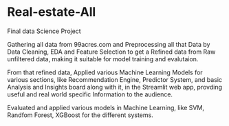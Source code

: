 # Real-estate-All
Final data Science Project

Gathering all data from 99acres.com and Preprocessing all that Data
by Data Cleaning, EDA and Feature Selection to get a Refined data from
Raw unfiltered data, making it suitable for model training and evalutaion.

From that refined data, Applied various Machine Learning Models for 
various sections, like Recommendation Engine, Predictor System, and basic Analysis 
and Insights board along with it, in the Streamlit web app, provding useful and 
real world specific Information to the audience.

Evaluated and applied various models in Machine Learning, like SVM, Randfom Forest,
XGBoost for the different systems.
